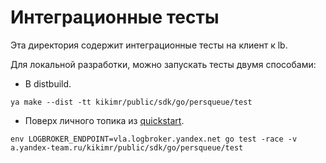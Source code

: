 # Интеграционные тесты

Эта директория содержит интеграционные тесты на клиент к lb.

Для локальной разработки, можно запускать тесты двумя способами:

  * В distbuild.

```
ya make --dist -tt kikimr/public/sdk/go/persqueue/test
```

  * Поверх личного топика из [quickstart](https://logbroker.yandex-team.ru/docs/quickstart/).

```shell
env LOGBROKER_ENDPOINT=vla.logbroker.yandex.net go test -race -v a.yandex-team.ru/kikimr/public/sdk/go/persqueue/test
```